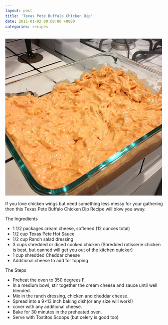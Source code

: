 ```yaml
---
layout: post
title: 'Texas Pete Buffalo Chicken Dip'
date: 2011-01-02 00:00:00 +0000
categories: recipes
---
```


![Texas Pete Buffalo Chicken Dip](/assets/buffalo-chicken-wing-dip-texas-pete.jpg 'Texas Pete Buffalo Chicken Dip')

If you love chicken wings but need something less messy for your gathering then this Texas Pete Buffalo Chicken Dip Recipe will blow you away.

The Ingredients

- 1 1/2 packages cream cheese, softened (12 ounces total)
- 1/2 cup Texas Pete Hot Sauce
- 1/2 cup Ranch salad dressing
- 3 cups shredded or diced cooked chicken (Shredded rotisserie chicken is best, but canned will get you out of the kitchen quicker)
- 1 cup shredded Cheddar cheese
- Additional cheese to add for topping

The Steps

- Preheat the oven to 350 degrees F.
- In a medium bowl, stir together the cream cheese and sauce until well blended.
- Mix in the ranch dressing, chicken and cheddar cheese.
- Spread into a 9×13 inch baking dish(or any size will work!)
- cover with any additional cheese.
- Bake for 30 minutes in the preheated oven.
- Serve with Tostitos Scoops (but celery is good too)

